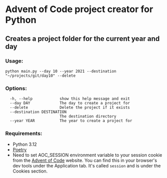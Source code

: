 # Advent of Code project creator for Python

## Creates a project folder for the current year and day

### Usage:

```
python main.py --day 10 --year 2021 --destination "~/projects/git/day10" --delete  
```

### Options:

``` options:
  -h, --help            show this help message and exit
  --day DAY             The day to create a project for
  --delete              Delete the project if it exists
  --destination DESTINATION
                        The destination directory
  --year YEAR           The year to create a project for
```

### Requirements:

- Python 3.12
- [Poetry](https://python-poetry.org/docs/#installation)
- Need to set AOC_SESSION environment variable to your session cookie from the [Advent of Code](https://adventofcode.com/) website. You can find this in your browser's dev tools
  under the Application tab. It's called `session` and is under the Cookies section.
